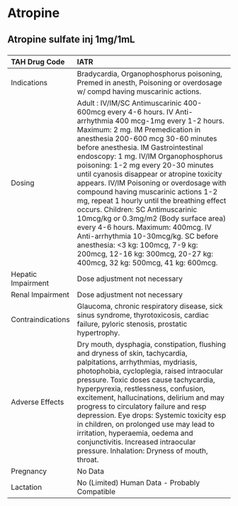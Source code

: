 # Atropine

## Atropine sulfate inj 1mg/1mL

##### 

| TAH Drug Code      | IATR                                                                                                                                                                                                                                                                                                                                                                                                                                                                                                                                                                                                                                                                                                                                                           |
|:-------------------|:---------------------------------------------------------------------------------------------------------------------------------------------------------------------------------------------------------------------------------------------------------------------------------------------------------------------------------------------------------------------------------------------------------------------------------------------------------------------------------------------------------------------------------------------------------------------------------------------------------------------------------------------------------------------------------------------------------------------------------------------------------------|
| Indications        | Bradycardia, Organophosphorus poisoning, Premed in anesth, Poisoning or overdosage w/ compd having muscarinic actions.                                                                                                                                                                                                                                                                                                                                                                                                                                                                                                                                                                                                                                         |
| Dosing             | Adult : IV/IM/SC Antimuscarinic 400-600mcg every 4-6 hours. IV Anti-arrhythmia 400 mcg-1mg every 1-2 hours. Maximum: 2 mg. IM Premedication in anesthesia 200-600 mcg 30-60 minutes before anesthesia. IM Gastrointestinal endoscopy: 1 mg. IV/IM Organophosphorus poisoning: 1-2 mg every 20-30 minutes until cyanosis disappear or atropine toxicity appears. IV/IM Poisoning or overdosage with compound having muscarinic actions 1-2 mg, repeat 1 hourly until the breathing effect occurs. Children: SC Antimuscarinic 10mcg/kg or 0.3mg/m2 (Body surface area) every 4-6 hours. Maximum: 400mcg. IV Anti-arrhythmia 10-30mcg/kg. SC before anesthesia: <3 kg: 100mcg, 7-9 kg: 200mcg, 12-16 kg: 300mcg, 20-27 kg: 400mcg, 32 kg: 500mcg, 41 kg: 600mcg. |
| Hepatic Impairment | Dose adjustment not necessary                                                                                                                                                                                                                                                                                                                                                                                                                                                                                                                                                                                                                                                                                                                                  |
| Renal Impairment   | Dose adjustment not necessary                                                                                                                                                                                                                                                                                                                                                                                                                                                                                                                                                                                                                                                                                                                                  |
| Contraindications  | Glaucoma, chronic respiratory disease, sick sinus syndrome, thyrotoxicosis, cardiac failure, pyloric stenosis, prostatic hypertrophy.                                                                                                                                                                                                                                                                                                                                                                                                                                                                                                                                                                                                                          |
| Adverse Effects    | Dry mouth, dysphagia, constipation, flushing and dryness of skin, tachycardia, palpitations, arrhythmias, mydriasis, photophobia, cycloplegia, raised intraocular pressure. Toxic doses cause tachycardia, hyperpyrexia, restlessness, confusion, excitement, hallucinations, delirium and may progress to circulatory failure and resp depression. Eye drops: Systemic toxicity esp in children, on prolonged use may lead to irritation, hyperaemia, oedema and conjunctivitis. Increased intraocular pressure. Inhalation: Dryness of mouth, throat.                                                                                                                                                                                                        |
| Pregnancy          | No Data                                                                                                                                                                                                                                                                                                                                                                                                                                                                                                                                                                                                                                                                                                                                                        |
| Lactation          | No (Limited) Human Data - Probably Compatible                                                                                                                                                                                                                                                                                                                                                                                                                                                                                                                                                                                                                                                                                                                  |


